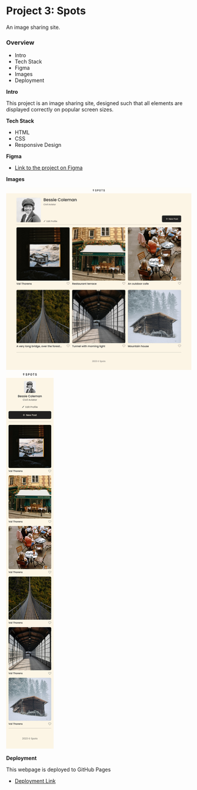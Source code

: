 # Project 3: Spots

An image sharing site.

### Overview

- Intro
- Tech Stack
- Figma
- Images
- Deployment

**Intro**

This project is an image sharing site, designed such that all elements are displayed correctly on popular screen sizes.

**Tech Stack**

- HTML
- CSS
- Responsive Design

**Figma**

- [Link to the project on Figma](https://www.figma.com/file/BBNm2bC3lj8QQMHlnqRsga/Sprint-3-Project-%E2%80%94-Spots?type=design&node-id=2%3A60&mode=design&t=afgNFybdorZO6cQo-1)

**Images**

![alt text](Figma1.png)
![alt text](image.png)

**Deployment**

This webpage is deployed to GitHub Pages

- [Deployment Link](https://ioannisyannou.github.io/se_project_spots/)
